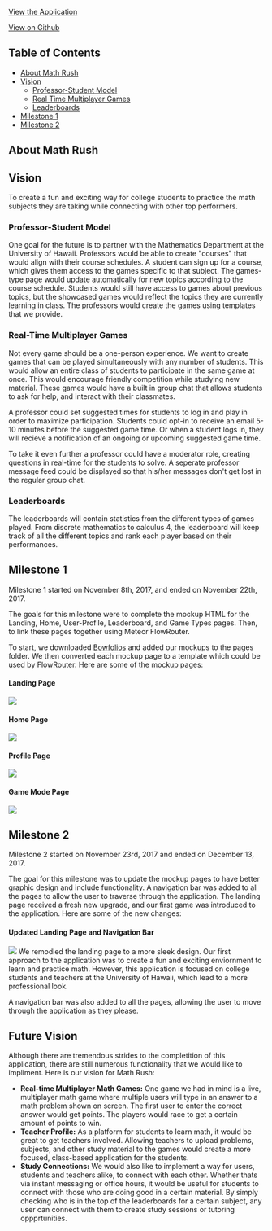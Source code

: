 <a class="button" href="http://mathrush.meteorapp.com/">View the Application</a>

<a class="button" href="https://github.com/hexokinase/math-rush">View on Github</a>

## Table of Contents

* [About Math Rush](#about-math-rush)
* [Vision](#vision)
  * [Professor-Student Model](#professor-students-model)
  * [Real Time Multiplayer Games](#real-time-multiplayer-games)
  * [Leaderboards](#leaderboard)
* [Milestone 1](#milestone-1)
* [Milestone 2](#milestone-2)

## About Math Rush 

## Vision <a name="vision"></a>

To create a fun and exciting way for college students to practice the math subjects they are taking while connecting with other top performers. 

### Professor-Student Model <a name="professor-student-model"></a>

One goal for the future is to partner with the Mathematics Department at the University of Hawaii. Professors would be able to create "courses" that would align with their course schedules. A student can sign up for a course, which gives them access to the games specific to that subject. The games-type page would update automatically for new topics according to the course schedule. Students would still have access to games about previous topics, but the showcased games would reflect the topics they are currently learning in class. The professors would create the games using templates that we provide. 

### Real-Time Multiplayer Games <a name="real-time-multiplayer-games"></a>

Not every game should be a one-person experience. We want to create games that can be played simultaneously with any number of students. This would allow an entire class of students to participate in the same game at once. This would encourage friendly competition while studying new material. These games would have a built in group chat that allows students to ask for help, and interact with their classmates.
 
A professor could set suggested times for students to log in and play in order to maximize participation. Students could opt-in to receive an email 5-10 minutes before the suggested game time. Or when a student logs in, they will recieve a notification of an ongoing or upcoming suggested game time. 

To take it even further a professor could have a moderator role, creating questions in real-time for the students to solve. A seperate professor message feed could be displayed so that his/her messages don't get lost in the regular group chat.

### Leaderboards <a name="leaderboard"></a>

The leaderboards will contain statistics from the different types of games played. From discrete mathematics to calculus 4, the leaderboard will keep track of all the different topics and rank each player based on their performances. 

## Milestone 1 <a name="milestone-1"></a>

Milestone 1 started on November 8th, 2017, and ended on November 22th, 2017.

The goals for this milestone were to complete the mockup HTML for the Landing, Home, User-Profile, Leaderboard, and Game Types pages. Then, to link these pages together using Meteor FlowRouter. 

To start, we downloaded [Bowfolios](https://github.com/bowfolios/bowfolios) and added our mockups to the pages folder. We then converted each mockup page to a template which could be used by FlowRouter. Here are some of the mockup pages:

#### Landing Page
<img class="ui medium left floated image" src="../images/landing-page.png">

#### Home Page
<img class="ui medium left floated image" src="../images/home-page.png">

#### Profile Page
<img class="ui medium left floated image" src="../images/profile-page.png">

#### Game Mode Page
<img class="ui medium left floated image" src="../images/game-mode-page.png">

## Milestone 2 <a name="milestone-2"></a>

Milestone 2 started on November 23rd, 2017 and ended on December 13, 2017.

The goal for this milestone was to update the mockup pages to have better graphic design and include functionality. A navigation bar was added to all the pages to allow the user to traverse through the application. The landing page received a fresh new upgrade, and our first game was introduced to the application. Here are some of the new changes:

#### Updated Landing Page and Navigation Bar

<img class="ui medium left floated image" src="../images/new-landing-page.png">
We remodled the landing page to a more sleek design. Our first approach to the application was to create a fun and exciting enviornment to learn and practice math. However, this application is focused on college students and teachers at the University of Hawaii, which lead to a more professional look.

A navigation bar was also added to all the pages, allowing the user to move through the application as they please.

## Future Vision

Although there are tremendous strides to the completition of this application, there are still numerous functionality that we would like to impliment. Here is our vision for Math Rush:

- **Real-time Multiplayer Math Games:** One game we had in mind is a live, multiplayer math game where multiple users will type in an answer to a math problem shown on screen. The first user to enter the correct answer would get points. The players would race to get a certain amount of points to win.
- **Teacher Profile:** As a platform for students to learn math, it would be great to get teachers involved. Allowing teachers to upload problems, subjects, and other study material to the games would create a more focused, class-based application for the students.
- **Study Connections:** We would also like to implement a way for users, students and teachers alike, to connect with each other. Whether thats via instant messaging or office hours, it would be useful for students to connect with those who are doing good in a certain material. By simply checking who is in the top of the leaderboards for a certain subject, any user can connect with them to create study sessions or tutoring oppprtunities. 


